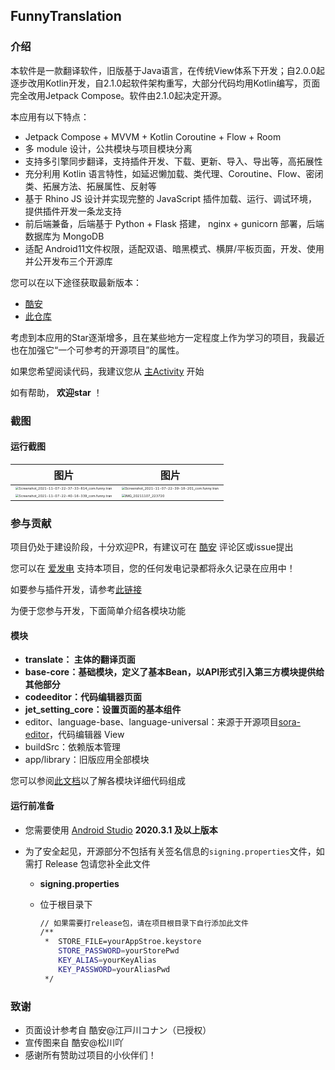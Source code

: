 ## FunnyTranslation

### 介绍

本软件是一款翻译软件，旧版基于Java语言，在传统View体系下开发；自2.0.0起逐步改用Kotlin开发，自2.1.0起软件架构重写，大部分代码均用Kotlin编写，页面完全改用Jetpack Compose。软件由2.1.0起决定开源。

本应用有以下特点：

-  Jetpack Compose + MVVM + Kotlin Coroutine + Flow + Room 
- 多 module 设计，公共模块与项目模块分离
- 支持多引擎同步翻译，支持插件开发、下载、更新、导入、导出等，高拓展性
- 充分利用 Kotlin 语言特性，如延迟懒加载、类代理、Coroutine、Flow、密闭类、拓展方法、拓展属性、反射等 
- 基于 Rhino JS 设计并实现完整的 JavaScript 插件加载、运行、调试环境，提供插件开发一条龙支持 
- 前后端兼备，后端基于 Python + Flask 搭建， nginx + gunicorn 部署，后端数据库为 MongoDB
- 适配 Android11文件权限，适配双语、暗黑模式、横屏/平板页面，开发、使用并公开发布三个开源库

您可以在以下途径获取最新版本：
- [酷安](https://www.coolapk.com/apk/com.funny.translation)
- [此仓库](/translate/release/translate-release.apk)

考虑到本应用的Star逐渐增多，且在某些地方一定程度上作为学习的项目，我最近也在加强它“一个可参考的开源项目”的属性。  

如果您希望阅读代码，我建议您从 [主Activity](translate/src/main/java/com/funny/translation/translate/TransActivity.kt) 开始

如有帮助， **欢迎star** ！

### 截图

#### 运行截图

| 图片                                                         | 图片                                                         |
| ------------------------------------------------------------ | ------------------------------------------------------------ |
| <img src="https://gitee.com/funnysaltyfish/blog-drawing-bed/raw/master/img/202203231110130.png" alt="Screenshot_2021-11-07-22-37-33-814_com.funny.tran" style="zoom:33%;" /> | <img src="https://gitee.com/funnysaltyfish/blog-drawing-bed/raw/master/img/202203231110131.png" alt="Screenshot_2021-11-07-22-39-18-201_com.funny.tran" style="zoom:33%;" /> |
| <img src="https://gitee.com/funnysaltyfish/blog-drawing-bed/raw/master/img/202203231110132.png" alt="Screenshot_2021-11-07-22-40-16-339_com.funny.tran" style="zoom:33%;" /> | <img src="https://gitee.com/funnysaltyfish/blog-drawing-bed/raw/master/img/202203231110129.png" alt="IMG_20211107_223720" style="zoom:33%;" /> |


### 参与贡献

项目仍处于建设阶段，十分欢迎PR，有建议可在 [酷安](https://www.coolapk.com/apk/com.funny.translation) 评论区或issue提出  

您可以在 [爱发电](https://afdian.net/@funnysaltyfish?tab=home) 支持本项目，您的任何发电记录都将永久记录在应用中！

如要参与插件开发，请参考[此链接](https://www.yuque.com/funnysaltyfish/vzmuud/)

为便于您参与开发，下面简单介绍各模块功能

#### 模块

- **translate： 主体的翻译页面**
- **base-core：基础模块，定义了基本Bean，以API形式引入第三方模块提供给其他部分**
- **codeeditor：代码编辑器页面**
- **jet_setting_core：设置页面的基本组件**
- editor、language-base、language-universal：来源于开源项目[sora-editor](https://github.com/Rosemoe/sora-editor)，代码编辑器 View
- buildSrc：依赖版本管理
- app/library：旧版应用全部模块

您可以参阅[此文档](detail_introduction.md)以了解各模块详细代码组成


#### 运行前准备

- 您需要使用 [Android Studio](https://developer.android.google.cn/studio/)  **2020.3.1 及以上版本**

- 为了安全起见，开源部分不包括有关签名信息的`signing.properties`文件，如需打 Release 包请您补全此文件

  - **signing.properties**

  - 位于根目录下

    ```bash
    // 如果需要打release包，请在项目根目录下自行添加此文件
    /**
     *  STORE_FILE=yourAppStroe.keystore
        STORE_PASSWORD=yourStorePwd
        KEY_ALIAS=yourKeyAlias
        KEY_PASSWORD=yourAliasPwd
     */
    ```
  
    

### 致谢

- 页面设计参考自 酷安@江戸川コナン（已授权）
- 宣传图来自 酷安@松川吖
- 感谢所有赞助过项目的小伙伴们！